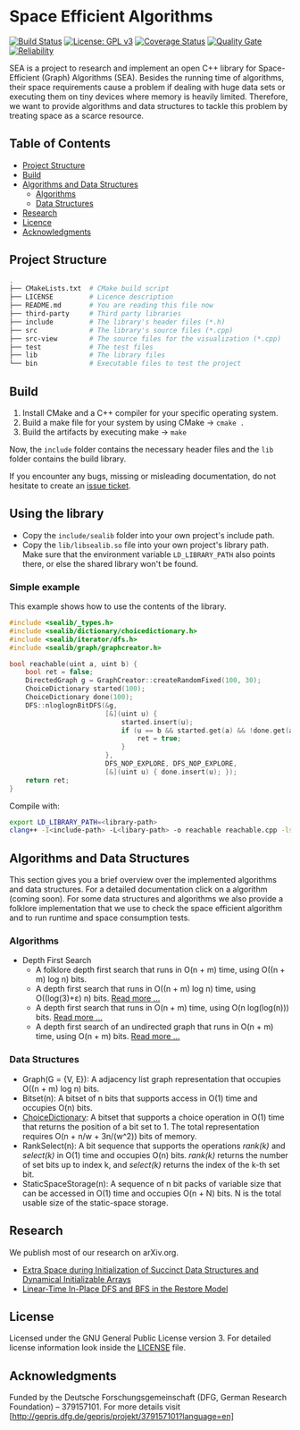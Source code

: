 # Space Efficient Algorithms 
[![Build Status](https://travis-ci.org/thm-mni-ii/sea.svg?branch=master)](https://travis-ci.org/thm-mni-ii/sea) [![License: GPL v3](https://img.shields.io/badge/License-GPL%20v3-blue.svg)](https://www.gnu.org/licenses/gpl-3.0) [![Coverage Status](https://coveralls.io/repos/github/thm-mni-ii/sea/badge.svg?branch=master)](https://coveralls.io/github/thm-mni-ii/sea?branch=master) [![Quality Gate](https://sonarcloud.io/api/project_badges/measure?project=thm-mni-ii_sea&metric=alert_status)](https://sonarcloud.io/dashboard?id=thm-mni-ii_sea) [![Reliability](https://sonarcloud.io/api/project_badges/measure?project=thm-mni-ii_sea&metric=reliability_rating)](https://sonarcloud.io/dashboard?id=thm-mni-ii_sea)

SEA is a project to research and implement an open C++ library for Space-Efficient (Graph) Algorithms (SEA).
Besides the running time of algorithms, their space requirements cause a problem if dealing with huge
data sets or executing them on tiny devices where memory is heavily limited. Therefore, we want to provide algorithms and data structures to tackle this problem by treating space as a scarce resource.

## Table of Contents
* [Project Structure](#project-structure)
* [Build](#build)
* [Algorithms and Data Structures](#algorithms-and-data-structures)
    * [Algorithms](#algorithms)
    * [Data Structures](#data-structures)
* [Research](#research)
* [Licence](#licence)
* [Acknowledgments](#acknowledgments)

## Project Structure
```bash
.
├── CMakeLists.txt  # CMake build script
├── LICENSE         # Licence description
├── README.md       # You are reading this file now
├── third-party     # Third party libraries
├── include         # The library's header files (*.h)
├── src             # The library's source files (*.cpp)
├── src-view        # The source files for the visualization (*.cpp)
├── test            # The test files
├── lib             # The library files
└── bin             # Executable files to test the project
```

## Build
1. Install CMake and a C++ compiler for your specific operating system.
2. Build a make file for your system by using CMake -> `cmake .`
3. Build the artifacts by executing make -> `make`

Now, the `include` folder contains the necessary header files and the `lib` folder contains the build library.

If you encounter any bugs, missing or misleading documentation, do not hesitate to create an [issue ticket](https://github.com/thm-mni-ii/sea/issues/new).

## Using the library
- Copy the `include/sealib` folder into your own project's include path.
- Copy the `lib/libsealib.so` file into your own project's library path. Make sure that the environment variable `LD_LIBRARY_PATH` also points there, or else the shared library won't be found.

### Simple example
This example shows how to use the contents of the library.

```cpp
#include <sealib/_types.h>
#include <sealib/dictionary/choicedictionary.h>
#include <sealib/iterator/dfs.h>
#include <sealib/graph/graphcreator.h>

bool reachable(uint a, uint b) {
    bool ret = false;
    DirectedGraph g = GraphCreator::createRandomFixed(100, 30);
    ChoiceDictionary started(100);
    ChoiceDictionary done(100);
    DFS::nloglognBitDFS(&g,
                        [&](uint u) {
                            started.insert(u);
                            if (u == b && started.get(a) && !done.get(a)) {
                                ret = true;
                            }
                        },
                        DFS_NOP_EXPLORE, DFS_NOP_EXPLORE,
                        [&](uint u) { done.insert(u); });
    return ret;
}
```

Compile with:
```sh
export LD_LIBRARY_PATH=<library-path>
clang++ -I<include-path> -L<libary-path> -o reachable reachable.cpp -lsealib
```


## Algorithms and Data Structures
This section gives you a brief overview over the implemented algorithms and data structures. For a detailed documentation click on a algorithm (coming soon).
For some data structures and algorithms we also provide a folklore implementation that we use to check the space efficient algorithm and to run runtime and space consumption tests.

### Algorithms
* Depth First Search
    * A folklore depth first search that runs in O(n + m) time, using O((n + m) log n) bits.
    * A depth first search that runs in O((n + m) log n) time, using O((log(3)+ε) n) bits. [Read more ...](docs/n-bit-dfs.md) 
    * A depth first search that runs in O(n + m) time, using O(n log(log(n))) bits. [Read more ...](docs/nloglogn-bit-dfs.md) 
    * A depth first search of an undirected graph that runs in O(n + m) time, using O(n + m) bits. [Read more ...](docs/nplusm-bit-dfs.md)
    

### Data Structures
* Graph(G = {V, E}): A adjacency list graph representation that occupies O((n + m) log n) bits.
* Bitset(n): A bitset of n bits that supports access in O(1) time and occupies O(n) bits.
* [ChoiceDictionary](docs/choice-dictionary.md): A bitset that supports a choice operation in O(1) time that returns the position of a bit set to 1. The total representation requires O(n + n/w + 3n/(w^2)) bits of memory.
* RankSelect(n): A bit sequence that supports the operations *rank(k)* and *select(k)* in O(1) time and occupies O(n) bits. *rank(k)* returns the number of set bits up to index k, and *select(k)* returns the index of the k-th set bit.
* StaticSpaceStorage(n): A sequence of n bit packs of variable size that can be accessed in O(1) time and occupies O(n + N) bits. N is the total usable size of the static-space storage.


## Research
We publish most of our research on arXiv.org.

* [Extra Space during Initialization of Succinct Data Structures and Dynamical Initializable Arrays](https://arxiv.org/abs/1803.09675)
* [Linear-Time In-Place DFS and BFS in the Restore Model](https://arxiv.org/abs/1803.04282)

## License
Licensed under the GNU General Public License version 3. For detailed license information look inside the [LICENSE](LICENSE) file.

## Acknowledgments
Funded by the Deutsche Forschungsgemeinschaft (DFG, German Research Foundation) – 379157101.
For more details visit [http://gepris.dfg.de/gepris/projekt/379157101?language=en]